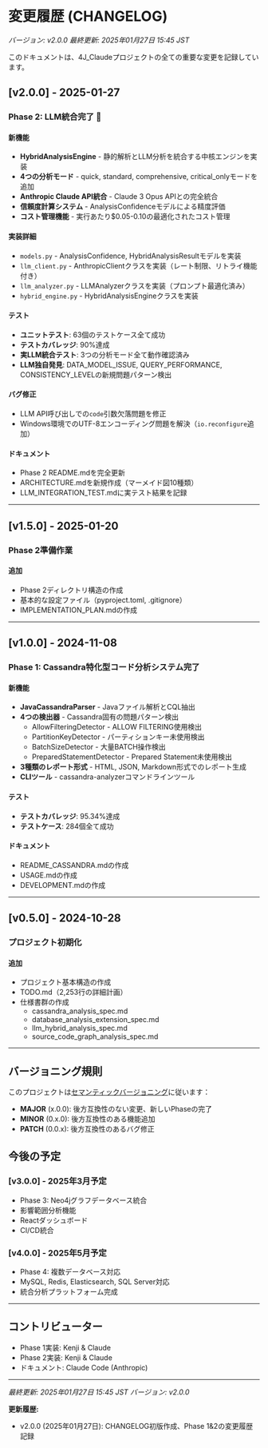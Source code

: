 # 変更履歴 (CHANGELOG)

*バージョン: v2.0.0*
*最終更新: 2025年01月27日 15:45 JST*

このドキュメントは、4J_Claudeプロジェクトの全ての重要な変更を記録しています。

## [v2.0.0] - 2025-01-27
### Phase 2: LLM統合完了 🎉

#### 新機能
- **HybridAnalysisEngine** - 静的解析とLLM分析を統合する中核エンジンを実装
- **4つの分析モード** - quick, standard, comprehensive, critical_onlyモードを追加
- **Anthropic Claude API統合** - Claude 3 Opus APIとの完全統合
- **信頼度計算システム** - AnalysisConfidenceモデルによる精度評価
- **コスト管理機能** - 実行あたり$0.05-0.10の最適化されたコスト管理

#### 実装詳細
- `models.py` - AnalysisConfidence, HybridAnalysisResultモデルを実装
- `llm_client.py` - AnthropicClientクラスを実装（レート制限、リトライ機能付き）
- `llm_analyzer.py` - LLMAnalyzerクラスを実装（プロンプト最適化済み）
- `hybrid_engine.py` - HybridAnalysisEngineクラスを実装

#### テスト
- **ユニットテスト**: 63個のテストケース全て成功
- **テストカバレッジ**: 90%達成
- **実LLM統合テスト**: 3つの分析モード全て動作確認済み
- **LLM独自発見**: DATA_MODEL_ISSUE, QUERY_PERFORMANCE, CONSISTENCY_LEVELの新規問題パターン検出

#### バグ修正
- LLM API呼び出しでの`code`引数欠落問題を修正
- Windows環境でのUTF-8エンコーディング問題を解決（`io.reconfigure`追加）

#### ドキュメント
- Phase 2 README.mdを完全更新
- ARCHITECTURE.mdを新規作成（マーメイド図10種類）
- LLM_INTEGRATION_TEST.mdに実テスト結果を記録

---

## [v1.5.0] - 2025-01-20
### Phase 2準備作業

#### 追加
- Phase 2ディレクトリ構造の作成
- 基本的な設定ファイル（pyproject.toml, .gitignore）
- IMPLEMENTATION_PLAN.mdの作成

---

## [v1.0.0] - 2024-11-08
### Phase 1: Cassandra特化型コード分析システム完了

#### 新機能
- **JavaCassandraParser** - Javaファイル解析とCQL抽出
- **4つの検出器** - Cassandra固有の問題パターン検出
  - AllowFilteringDetector - ALLOW FILTERING使用検出
  - PartitionKeyDetector - パーティションキー未使用検出
  - BatchSizeDetector - 大量BATCH操作検出
  - PreparedStatementDetector - Prepared Statement未使用検出
- **3種類のレポート形式** - HTML, JSON, Markdown形式でのレポート生成
- **CLIツール** - cassandra-analyzerコマンドラインツール

#### テスト
- **テストカバレッジ**: 95.34%達成
- **テストケース**: 284個全て成功

#### ドキュメント
- README_CASSANDRA.mdの作成
- USAGE.mdの作成
- DEVELOPMENT.mdの作成

---

## [v0.5.0] - 2024-10-28
### プロジェクト初期化

#### 追加
- プロジェクト基本構造の作成
- TODO.md（2,253行の詳細計画）
- 仕様書群の作成
  - cassandra_analysis_spec.md
  - database_analysis_extension_spec.md
  - llm_hybrid_analysis_spec.md
  - source_code_graph_analysis_spec.md

---

## バージョニング規則

このプロジェクトは[セマンティックバージョニング](https://semver.org/lang/ja/)に従います：

- **MAJOR** (x.0.0): 後方互換性のない変更、新しいPhaseの完了
- **MINOR** (0.x.0): 後方互換性のある機能追加
- **PATCH** (0.0.x): 後方互換性のあるバグ修正

## 今後の予定

### [v3.0.0] - 2025年3月予定
- Phase 3: Neo4jグラフデータベース統合
- 影響範囲分析機能
- Reactダッシュボード
- CI/CD統合

### [v4.0.0] - 2025年5月予定
- Phase 4: 複数データベース対応
- MySQL, Redis, Elasticsearch, SQL Server対応
- 統合分析プラットフォーム完成

---

## コントリビューター

- Phase 1実装: Kenji & Claude
- Phase 2実装: Kenji & Claude
- ドキュメント: Claude Code (Anthropic)

---

*最終更新: 2025年01月27日 15:45 JST*
*バージョン: v2.0.0*

**更新履歴:**
- v2.0.0 (2025年01月27日): CHANGELOG初版作成、Phase 1&2の変更履歴記録